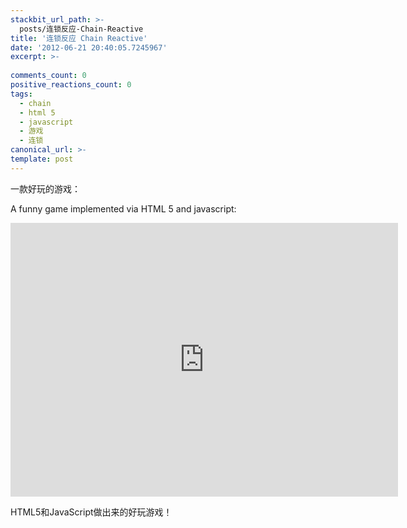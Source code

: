 ```yaml
---
stackbit_url_path: >-
  posts/连锁反应-Chain-Reactive
title: '连锁反应 Chain Reactive'
date: '2012-06-21 20:40:05.7245967'
excerpt: >-
  
comments_count: 0
positive_reactions_count: 0
tags: 
  - chain
  - html 5
  - javascript
  - 游戏
  - 连锁
canonical_url: >-
template: post
---
```

<p>一款好玩的游戏：</p> <p>A funny game implemented via HTML 5 and javascript:</p> <div><iframe width="620" height="438" src="http://www.playmycode.com/play/embed/sharfah/chain-reaction" marginheight="0" marginwidth="0" scrolling="no" frameborder="0" style="border: none; border-size: 0; overflow: hidden; overflow-x: hidden; overflow-y: hidden;"></iframe></div><p>HTML5和JavaScript做出来的好玩游戏！</p>